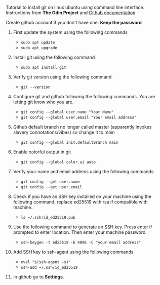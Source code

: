 Tutorial to install git on linux ubuntu using command line interface. 
Instructions from **The Odin Project** and [Github documentation](https://docs.github.com/en/authentication/connecting-to-github-with-ssh)

Create github account if you don't have one. **Keep the password**

1. First update the system using the following commands
    - ``` sudo apt update ```
    - ``` sudo apt upgrade ```

2. Install git using the following command 
    - ``` sudo apt install git ```

3. Verify git version using the following command
    - ``` git --version ```

4. Configure git and github following the following commands. You are letting git know who you are.
    - ``` git config --global user.name "Your Name" ```
    - ``` git config --global user.email "Your email address" ```

5. Github default branch no longer called master (apparently invokes slavery connotations/vibes) so change it to main
    - ``` git config --global init.defaultBranch main ```

6. Enable colorful output in git
    - ``` git config --global color.ui auto ```

7. Verify your name and email address using the following commands
    - ``` git config --get user.name ```
    - ``` git config --get user.email ```

8. Check if you have an SSH key installed on your machine using the following command, replace ed25519 with rsa if compatible with machine. 
    - ``` ls ~/.ssh/id_ed25519.pub ```

9. Use the following command to generate an SSH key. Press enter if prompted to enter location. Then enter your machine password.
    - ``` ssh-keygen -t ed25519 -b 4096 -C "your email address" ```

10. Add SSH key to ssh-agent using the following commands
    - ``` eval "$(ssh-agent -s)" ```
    - ``` ssh-add ~/.ssh/id_ed25519 ```

13. In github go to **Settings**.

